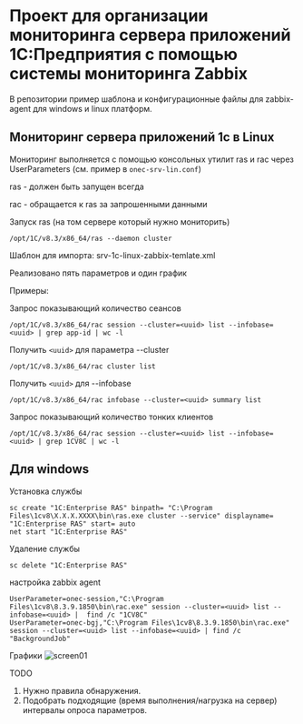 # Проект для организации мониторинга сервера приложений 1С:Предприятия с помощью системы мониторинга Zabbix

В репозитории пример шаблона и конфигурационные файлы для zabbix-agent для windows и linux платформ.

## Мониторинг сервера приложений 1с в Linux

Мониторинг выполняется с помощью консольных утилит ras и rac через UserParameters (см. пример в `onec-srv-lin.conf`)

ras - должен быть запущен всегда

rac - обращается к ras за запрошенными данными

Запуск ras (на том сервере который нужно мониторить)

    /opt/1C/v8.3/x86_64/ras --daemon cluster

Шаблон для импорта: srv-1c-linux-zabbix-temlate.xml

Реализовано пять параметров и один график

Примеры:

Запрос показывающий количество сеансов

    /opt/1C/v8.3/x86_64/rac session --cluster=<uuid> list --infobase=<uuid> | grep app-id | wc -l

Получить `<uuid>` для параметра --cluster

    /opt/1C/v8.3/x86_64/rac cluster list

Получить `<uuid>` для --infobase

    /opt/1C/v8.3/x86_64/rac infobase --cluster=<uuid> summary list

Запрос показывающий количество тонких клиентов

    /opt/1C/v8.3/x86_64/rac session --cluster=<uuid> list --infobase=<uuid> | grep 1CV8C | wc -l

## Для windows

Установка службы

    sc create "1C:Enterprise RAS" binpath= "C:\Program Files\1cv8\Х.Х.Х.ХХХХ\bin\ras.exe cluster --service" displayname= "1C:Enterprise RAS" start= auto 
    net start "1C:Enterprise RAS"

Удаление службы

    sc delete "1C:Enterprise RAS"

настройка zabbix agent

    UserParameter=onec-session,"C:\Program Files\1cv8\8.3.9.1850\bin\rac.exe" session --cluster=<uuid> list --infobase=<uuid> |  find /c "1CV8C"
    UserParameter=onec-bgj,"C:\Program Files\1cv8\8.3.9.1850\bin\rac.exe" session --cluster=<uuid> list --infobase=<uuid> | find /c "BackgroundJob"

Графики
![screen01](https://github.com/bessonovevgen/srv-1c-linux-zabbix-template/blob/master/images/screen-01.png)

TODO

1. Нужно правила обнаружения.
2. Подобрать подходящие (время выполнения/нагрузка на сервер) интервалы опроса параметров.
